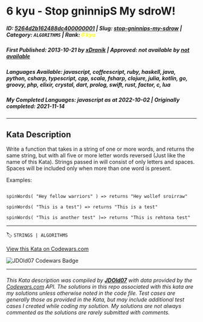 # 6 kyu - Stop gninnipS My sdroW!

##### **ID**: [5264d2b162488dc400000001](https://www.codewars.com/kata/5264d2b162488dc400000001) | **Slug**: [stop-gninnips-my-sdrow](https://www.codewars.com/kata/5264d2b162488dc400000001) | **Category**: `ALGORITHMS` | **Rank**: <span style="color:yellow">6 kyu</span>

##### **First Published**: 2013-10-21 ***by*** [xDranik](https://www.codewars.com/users/xDranik) | **Approved**: *not available* ***by*** [*not available*](*https://www.codewars.com*)

##### **Languages Available**: javascript, coffeescript, ruby, haskell, java, python, csharp, typescript, cpp, scala, fsharp, clojure, julia, kotlin, go, groovy, php, elixir, crystal, dart, prolog, swift, rust, factor, c, lua

##### **My Completed Languages**: javascript ***as at*** 2022-10-02 | **Originally completed**: 2021-11-14

---

## Kata Description


Write a function that takes in a string of one or more words, and returns the same string, but with all five or more letter words reversed (Just like the name of this Kata). Strings passed in will consist of only letters and spaces. Spaces will be included only when more than one word is present.



Examples:

```

spinWords( "Hey fellow warriors" ) => returns "Hey wollef sroirraw" 

spinWords( "This is a test") => returns "This is a test" 

spinWords( "This is another test" )=> returns "This is rehtona test"

```

---


🏷 `STRINGS | ALGORITHMS`


[View this Kata on Codewars.com](https://www.codewars.com/kata/5264d2b162488dc400000001)

![](https://www.codewars.com/users/jdold07/badges/large "JDOld07 Codewars Badge")

---

###### *This Kata description was compiled by [**JDOld07**](https://tpstech.dev) with data provided by the [Codewars.com](https://www.codewars.com) API.  The solutions in this repo associated with this kata are my solutions unless otherwise noted in the code file.  Test cases are generally those as provided in the Kata, but may include additional test cases I created while coding my solution.  My solutions are not always commented as the solutions are rarely submitted with comments.*
